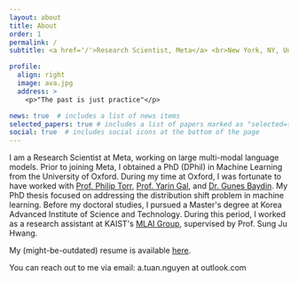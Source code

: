 ```yaml
---
layout: about
title: About
order: 1
permalink: /
subtitle: <a href='/'>Research Scientist, Meta</a> <br>New York, NY, United States

profile:
  align: right
  image: ava.jpg
  address: >
    <p>"The past is just practice"</p>

news: true  # includes a list of news items
selected_papers: true # includes a list of papers marked as "selected={true}"
social: true  # includes social icons at the bottom of the page
---
```


I am a Research Scientist at Meta, working on large multi-modal language models. Prior to joining Meta, I obtained a PhD (DPhil) in Machine Learning from the University of Oxford. During my time at Oxford, I was fortunate to have worked with <a href="https://www.robots.ox.ac.uk/~phst/">Prof. Philip Torr</a>, <a href="http://www.cs.ox.ac.uk/people/yarin.gal/website/">Prof. Yarin Gal</a>, and <a href="https://www.robots.ox.ac.uk/~gunes/">Dr. Gunes Baydin</a>. My PhD thesis focused on addressing the distribution shift problem in machine learning. Before my doctoral studies, I pursued a Master's degree at Korea Advanced Institute of Science and Technology. During this period, I worked as a research assistant at KAIST's <a href="https://www.mlai-kaist.com/" target="_blank">MLAI Group</a>, supervised by Prof. Sung Ju Hwang.

My (might-be-outdated) resume is available <a href="assets/pdf/resume.pdf">here</a>. 

You can reach out to me via email: a.tuan.nguyen at outlook.com
